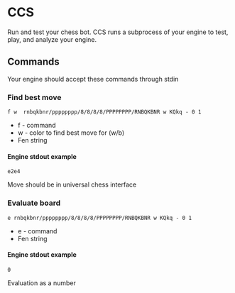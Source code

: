 
# CCS
Run and test your chess bot. CCS runs a subprocess of your engine to test, play, and analyze your engine.
## Commands
Your engine should accept these commands through stdin

### Find best move
```
f w  rnbqkbnr/pppppppp/8/8/8/8/PPPPPPPP/RNBQKBNR w KQkq - 0 1
```
- f - command
- w - color to find best move for (w/b)
- Fen string

#### Engine stdout example
```
e2e4
```
Move should be in universal chess interface



### Evaluate board
```
e rnbqkbnr/pppppppp/8/8/8/8/PPPPPPPP/RNBQKBNR w KQkq - 0 1
```
- e - command
- Fen string

#### Engine stdout example
```
0
```
Evaluation as a number

